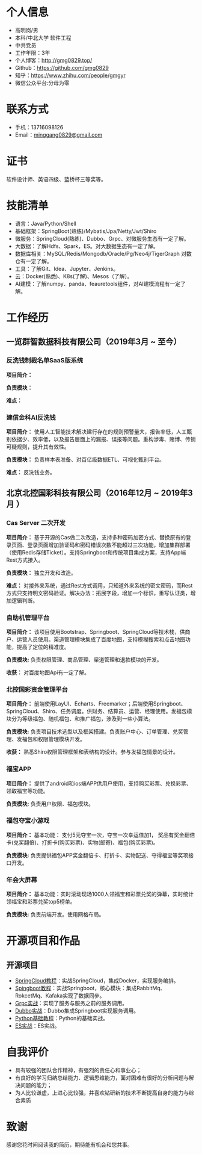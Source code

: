 
# 个人信息

 - 高明岗/男
 - 本科/中北大学 软件工程
 - 中共党员
 - 工作年限：3年
 - 个人博客：http://gmg0829.top/ 
 - Github：https://github.com/gmg0829
 - 知乎：https://www.zhihu.com/people/gmgyr
 - 微信公众平台:分母为零
# 联系方式
- 手机：13716098126
- Email：minggang0829@gmail.com
# 证书
软件设计师、英语四级、蓝桥杯三等奖等。
# 技能清单
- 语言：Java/Python/Shell
- 基础框架：SpringBoot(熟练)/Mybatis/Jpa/Netty/Jwt/Shiro
- 微服务：SpringCloud(熟练)、Dubbo、Grpc、对微服务生态有一定了解。
- 大数据：了解Hdfs、Spark，ES。对大数据生态有一定了解。
- 数据库相关：MySQL/Redis/Mongodb/Oracle/Pg/Neo4j/TigerGraph 对数仓有一定了解。
- 工具：了解Git、Idea、Jupyter、Jenkins。
- 云：Docker(熟悉)、K8s(了解)、Mesos（了解）。
- AI建模：了解numpy、panda、feauretools组件，对AI建模流程有一定了解。
# 工作经历
## 一览群智数据科技有限公司（2019年3月 ~ 至今）

### 反洗钱制裁名单SaaS版系统
**项目简介：** 

**负责模块：** 

**难点：** 

### 建信金科AI反洗钱
**项目简介：** 使用人工智能技术解决建行存在的规则预警量大，报告率低，人工甄别依据少、效率低，以及报告层面上的漏报、误报等问题。重构涉毒、赌博、传销可疑规则，提升其有效性。

**负责模块：** 负责样本表准备、对百亿级数据ETL、可视化甄别平台。

**难点：** 反洗钱业务。
## 北京北控国彩科技有限公司（2016年12月 ~ 2019年3月 ）

### Cas Server 二次开发

**项目简介：** 基于开源的Cas做二次改造，支持多种密码加密方式、替换原有的登录页面、登录页面增加验证码和密码错误次数不能超过三次功能，增加集群部署（使用Redis存储Ticket）。支持Springboot和传统项目集成方案，支持App端Rest方式接入。

**负责模块：** 独立开发和改造。

**难点：** 对接外来系统，通过Rest方式调用，只知道外来系统的密文密码，而Rest方式只支持明文密码验证。解决办法：拓展字段，增加一个标识，重写认证类，增加逻辑判断。

### 自助机管理平台
**项目简介：** 该项目使用Bootstrap、Springboot、SpringCloud等技术栈，供商户、运营人员使用。渠道管理模块集成了百度地图，支持模糊搜索和点击地图功能，提高了定位的精准度。

**负责模块:** 负责权限管理、商品管理、渠道管理和退款模块的开发。

**收获：** 对百度地图Api有一定了解。
### 北控国彩资金管理平台     
**项目简介：** 前端使用LayUI、Echarts、Freemarker；后端使用Springboot、SpringCloud、Shiro、任务调度。供财务、结算员、运营、经理使用。发福包模块分为等级福包、随机福包、和推广福包，涉及到一些小算法。

**负责模块:** 负责项目技术选型以及框架搭建。负责账户中心、订单管理、兑奖管理、发福包和权限管理模块开发。

**收获：**  熟悉Shiro权限管理框架和表结构的设计。参与发福包情景的设计。
### 福宝APP
**项目简介：**  提供了android和ios端APP供用户使用，支持购买彩票、兑换彩票、领取福宝等功能。

**负责模块:** 负责用户权限、福包模块。

### 福包夺宝小游戏
**项目简介：**  基本功能： 支付5元夺宝一次，夺宝一次幸运值加1， 奖品有奖金翻倍卡(兑奖翻倍)、打折卡(购买彩票)、实物(邮寄)、福包(购买彩票)。

**负责模块:** 负责提供福包APP奖金翻倍卡、打折卡、实物配送、夺得福宝等奖项接口开发。

### 年会大屏幕
**项目简介：** 基本功能：实时滚动现场1000人领福宝和彩票兑奖的弹幕，实时统计领福宝和彩票兑奖top5榜单。

**负责模块:** 负责前端开发。使用网格布局。
# 开源项目和作品
## 开源项目
  - [SpringCloud教程](https://github.com/gmg0829/SpringcloudLearningExample)：实战SpringCloud，集成Docker，实现服务编排。
  - [Spingboot教程](https://github.com/gmg0829/SpringbootLearningExample)：实战Springboot，核心模块：集成RabbitMq、RokcetMq、Kafaka实现了数据同步。
  - [Grpc实战](https://github.com/gmg0829/GrpcLearningExample)：实现了服务与服务之前的服务调用。
  - [Dubbo实战](https://github.com/gmg0829/DubboLearningExample)：Dubbo集成Springboot实现服务调用。
 - [Python基础教程](https://github.com/gmg0829/python-BasicLearningExample)：Python的基础实战。
  - [ES实战](https://github.com/gmg0829/esLearning)：ES实战。
# 自我评价
- 具有较强的团队合作精神，有强烈的责任心和事业心；
- 有良好的学习归纳总结能力、逻辑思维能力，面对困难有很好的分析问题与解决问题的能力；
- 为人比较谦虚，上进心比较强，并喜欢钻研新的技术不断提高自身的能力与综合素质
# 致谢
感谢您花时间阅读我的简历，期待能有机会和您共事。
      

